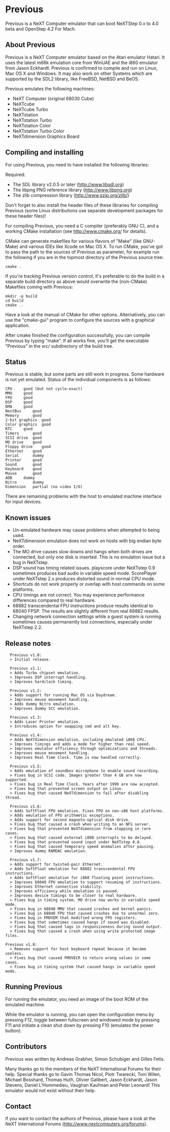 # Previous

Previous is a NeXT Computer emulator that can boot NeXTStep 0.x to 4.0 beta and OpenStep 4.2 For Mach.

## About Previous

Previous is a NeXT Computer emulator based on the Atari emulator Hatari. It 
uses the latest m68k emulation core from WinUAE and the i860 emulator from 
Jason Eckhardt. Previous is confirmed to compile and run on Linux, Mac OS X 
and Windows. It may also work on other Systems which are supported by the SDL2 
library, like FreeBSD, NetBSD and BeOS.

Previous emulates the following machines:

* NeXT Computer (original 68030 Cube)
* NeXTcube
* NeXTcube Turbo
* NeXTstation
* NeXTstation Turbo
* NeXTstation Color
* NeXTstation Turbo Color
* NeXTdimension Graphics Board

## Compiling and installing

For using Previous, you need to have installed the following libraries:

Required:

* The SDL library v2.0.5 or later (http://www.libsdl.org)
* The libpng PNG reference library (http://www.libpng.org)
* The zlib compression library (http://www.gzip.org/zlib/)

Don't forget to also install the header files of these libraries for compiling
Previous (some Linux distributions use separate development packages for these
header files)!

For compiling Previous, you need a C compiler (preferably GNU C), and a working
CMake installation (see http://www.cmake.org/ for details).

CMake can generate makefiles for various flavors of "Make" (like GNU-Make)
and various IDEs like Xcode on Mac OS X. To run CMake, you've got to pass the
path to the sources of Previous as parameter, for example run the following if
you are in the topmost directory of the Previous source tree:

```
cmake .
```

If you're tracking Previous version control, it's preferable to do
the build in a separate build directory as above would overwrite
the (non-CMake) Makefiles coming with Previous:

```
mkdir -p build
cd build
cmake ..
```

Have a look at the manual of CMake for other options. Alternatively, you can
use the "cmake-gui" program to configure the sources with a graphical
application.

After cmake finished the configuration successfully, you can compile Previous
by typing "make". If all works fine, you'll get the executable "Previous" in 
the src/ subdirectory of the build tree.


## Status

Previous is stable, but some parts are still work in progress. Some hardware 
is not yet emulated. Status of the individual components is as follows:

```
CPU		good (but not cycle-exact)
MMU		good
FPU		good
DSP		good
DMA		good
NextBus		good
Memory		good
2-bit graphics	good
Color graphics	good
RTC		good
Timers		good
SCSI drive	good
MO drive	good
Floppy drive	good
Ethernet	good
Serial		dummy
Printer		good
Sound		good
Keyboard	good
Mouse		good
ADB		dummy
Nitro		dummy
Dimension	partial (no video I/O)
```

There are remaining problems with the host to emulated machine interface for
input devices.

## Known issues

* Un-emulated hardware may cause problems when attempted to being used.
* NeXTdimension emulation does not work on hosts with big endian byte order.
* The MO drive causes slow downs and hangs when both drives are connected, but 
  only one disk is inserted. This is no emulation issue but a bug in NeXTstep.
* DSP sound has timing related issues. playscore under NeXTstep 0.9 sometimes 
  produces bad audio in variable speed mode. ScorePlayer under NeXTstep 2.x 
  produces distorted sound in normal CPU mode.
* Shortcuts do not work properly or overlap with host commands on some 
  platforms.
* CPU timings are not correct. You may experience performance differences 
  compared to real hardware.
* 68882 transcendental FPU instructions produce results identical to 68040 FPSP.
  The results are slightly different from real 68882 results.
* Changing network connection settings while a guest system is running sometimes
  causes permanently lost connections, especially under NeXTstep 2.2.

## Release notes

```
  Previous v1.0:
  > Initial release.

  Previous v1.1:
  > Adds Turbo chipset emulation.
  > Improves DSP interrupt handling.
  > Improves hardclock timing.

  Previous v1.2:
  > Adds support for running Mac OS via Daydream.
  > Improves mouse movement handling.
  > Adds dummy Nitro emulation.
  > Improves dummy SCC emulation.

  Previous v1.3:
  > Adds Laser Printer emulation.
  > Introduces option for swapping cmd and alt key.

  Previous v1.4:
  > Adds NeXTdimension emulation, including emulated i860 CPU.
  > Improves timings and adds a mode for higher than real speed.
  > Improves emulator efficiency through optimizations and threads.
  > Improves mouse movement handling.
  > Improves Real Time Clock. Time is now handled correctly.

  Previous v1.5:
  > Adds emulation of soundbox microphone to enable sound recording.
  > Fixes bug in SCSI code. Images greater than 4 GB are now supported.
  > Fixes bug in Real Time Clock. Years after 1999 are now accepted.
  > Fixes bug that prevented screen output on Linux.
  > Fixes bug that caused NeXTdimension to fail after disabling thread.

  Previous v1.6:
  > Adds SoftFloat FPU emulation. Fixes FPU on non-x86 host platforms.
  > Adds emulation of FPU arithmetic exceptions.
  > Adds support for second magneto-optical disk drive.
  > Fixes bug that caused a crash when writing to an NFS server.
  > Fixes bug that prevented NeXTdimension from stopping in rare cases.
  > Fixes bug that caused external i860 interrupts to be delayed.
  > Fixes bug that prevented sound input under NeXTstep 0.8.
  > Fixes bug that caused temporary speed anomalies after pausing.
  > Improves dummy RAMDAC emulation.

  Previous v1.7:
  > Adds support for twisted-pair Ethernet.
  > Adds SoftFloat emulation for 68882 transcendental FPU instructions.
  > Adds SoftFloat emulation for i860 floating point instructions.
  > Improves 68040 FPU emulation to support resuming of instructions.
  > Improves Ethernet connection stability.
  > Improves efficiency while emulation is paused.
  > Improves device timings to be closer to real hardware.
  > Fixes bug in timing system. MO drive now works in variable speed mode.
  > Fixes bug in 68040 MMU that caused crashes and kernel panics.
  > Fixes bug in 68040 FPU that caused crashes due to unnormal zero.
  > Fixes bug in FMOVEM that modified wrong FPU registers.
  > Fixes bug that sometimes caused hangs if sound was disabled.
  > Fixes bug that caused lags in responsiveness during sound output.
  > Fixes bug that caused a crash when using write protected image files.

Previous v1.8:
  > Removes support for host keyboard repeat because it became useless.
  > Fixes bug that caused FMOVECR to return wrong values in some cases.
  > Fixes bug in timing system that caused hangs in variable speed mode.
```

## Running Previous

For running the emulator, you need an image of the boot ROM of the emulated 
machine.

While the emulator is running, you can open the configuration menu by
pressing F12, toggle between fullscreen and windowed mode by pressing F11 
and initiate a clean shut down by pressing F10 (emulates the power button).

## Contributors

Previous was written by Andreas Grabher, Simon Schubiger and Gilles Fetis.

Many thanks go to the members of the NeXT International Forums for their
help. Special thanks go to Gavin Thomas Nicol, Piotr Twarecki, Toni Wilen,
Michael Bosshard, Thomas Huth, Olivier Galibert, Jason Eckhardt, Jason 
Stevens, Daniel L'Hommedieu, Vaughan Kaufman and Peter Leonard!
This emulator would not exist without their help.

## Contact

If you want to contact the authors of Previous, please have a look at the 
NeXT International Forums (http://www.nextcomputers.org/forums).

